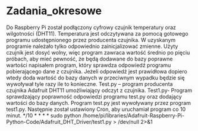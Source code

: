 # Zadania_okresowe
Do Raspberry  Pi został podłączony cyfrowy czujnik temperatury oraz wilgotności (DHT11). Temperatura jest odczytywana za pomocą gotowego programu udostępnionego przez producenta czujnika. W uzyskanym programie należało tylko odpowiednio zainicjalizować zmienne. Użyty czujnik jest dosyć wolny, więc  program zawraca wartość średnio po pięciu próbach, aby mieć pewność, że będą dodawane do bazy poprawne wartości napisałem program, który sprawdza odpowiedź programu pobierającego dane z czujnika. Jeżeli odpowiedź jest prawidłowa dopiero wtedy doda wartość do bazy danych w przeciwnym wypadku będzie się wywoływał tyle razy ile to konieczne.
Test.py – program producenta czujnika Adafruit DHT11 umożliwiający odczyt z czujnika.
Test1.py- Program sprawdzający poprawność odpowiedzi programu test.py oraz dodający wartości do bazy danych. 
Program test.py jest wywoływany przez program test1.py.
Następnie został ustawiony Cron, aby uruchamiał program co 10 minut.
*/10 * * * * sudo python /home/pi/libraries/Adafruit-Raspberry-Pi-Python-Code/Adafruit_DHT_Driver/test1.py > /dev/null 2>&1
